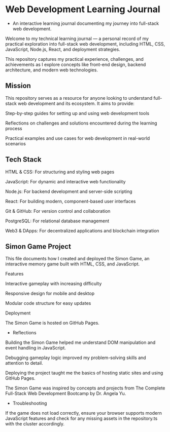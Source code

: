 
# Web Development Learning Journal

* An interactive learning journal documenting my journey into full-stack web development.

Welcome to my technical learning journal — a personal record of my practical exploration into full-stack web development, including HTML, CSS, JavaScript, Node.js, React, and deployment strategies.

This repository captures my practical experience, challenges, and achievements as I explore concepts like front-end design, backend architecture, and modern web technologies.

## Mission

This repository serves as a resource for anyone looking to understand full-stack web development and its ecosystem. It aims to provide:

Step-by-step guides for setting up and using web development tools

Reflections on challenges and solutions encountered during the learning process

Practical examples and use cases for web development in real-world scenarios

## Tech Stack

HTML & CSS: For structuring and styling web pages

JavaScript: For dynamic and interactive web functionality

Node.js: For backend development and server-side scripting

React: For building modern, component-based user interfaces

Git & GitHub: For version control and collaboration

PostgreSQL: For relational database management

Web3 & DApps: For decentralized applications and blockchain integration

## Simon Game Project

This file documents how I created and deployed the Simon Game, an interactive memory game built with HTML, CSS, and JavaScript.

Features

Interactive gameplay with increasing difficulty

Responsive design for mobile and desktop

Modular code structure for easy updates

Deployment

The Simon Game is hosted on GitHub Pages.

* Reflections

Building the Simon Game helped me understand DOM manipulation and event handling in JavaScript.

Debugging gameplay logic improved my problem-solving skills and attention to detail.

Deploying the project taught me the basics of hosting static sites and using GitHub Pages.

The Simon Game was inspired by concepts and projects from The Complete Full-Stack Web Development Bootcamp by Dr. Angela Yu.

* Troubleshooting

If the game does not load correctly, ensure your browser supports modern JavaScript features and check for any missing assets in the repository.ts with the cluster accordingly.


